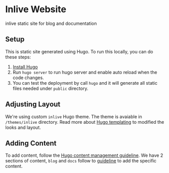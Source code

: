 # Inlive Website
inlive static site for blog and documentation

## Setup
This is static site generated using Hugo. To run this locally, you can do these steps:
1. [Install Hugo](https://gohugo.io/getting-started/installing/)
2. Run `hugo server` to run hugo server and enable auto reload when the code changes.
3. You can test the deployment by call `hugo` and it will generate all static files needed under `public` directory.


## Adjusting Layout
We're using custom `inlive` Hugo theme. The theme is avaiable in `/themes/inlive` directory. Read more about [Hugo templating](https://gohugo.io/templates/) to modified the looks and layout.

## Adding Content
To add content, follow the [Hugo content management guideline](https://gohugo.io/content-management/). We have 2 sections of content, `blog` and `docs` follow to [guideline](https://gohugo.io/content-management/organization/) to add the specific content.
